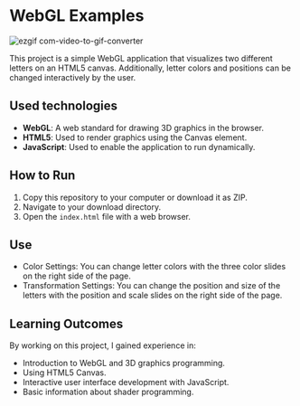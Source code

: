 # WebGL Examples
![ezgif com-video-to-gif-converter](https://github.com/nuhaydogdu/WebGLProject/assets/81580228/c83da2c4-9e45-42cf-bd9f-6116984bee37)

This project is a simple WebGL application that visualizes two different letters on an HTML5 canvas. Additionally, letter colors and positions can be changed interactively by the user.

## Used technologies

- **WebGL**: A web standard for drawing 3D graphics in the browser.
- **HTML5**: Used to render graphics using the Canvas element.
- **JavaScript**: Used to enable the application to run dynamically.

## How to Run

1. Copy this repository to your computer or download it as ZIP.
2. Navigate to your download directory.
3. Open the `index.html` file with a web browser.

## Use

- Color Settings: You can change letter colors with the three color slides on the right side of the page.
- Transformation Settings: You can change the position and size of the letters with the position and scale slides on the right side of the page.

## Learning Outcomes

By working on this project, I gained experience in:

- Introduction to WebGL and 3D graphics programming.
- Using HTML5 Canvas.
- Interactive user interface development with JavaScript.
- Basic information about shader programming.
